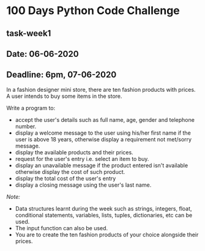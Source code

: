 
# 100 Days Python Code Challenge

## task-week1

## Date: 06-06-2020
## Deadline: 6pm, 07-06-2020

In a fashion designer mini store, there are ten fashion products with prices. A user intends to buy some items in the store. 

Write a program to:
- accept the user's details such as full name, age, gender and telephone number. 
- display a welcome message to the user using his/her first name if the user is above 18 years, otherwise display a requirement not met/sorry message. 
- display the available products and their prices.
- request for the user's entry i.e. select an item to buy.
- display an unavailable message if the product entered isn't available otherwise display the cost of such product.
- display the total cost of the user's entry 
- display a closing message using the user's last name.

*Note:* 
- Data structures learnt during the week such as strings, integers, float, conditional statements, variables, lists, tuples, dictionaries, etc can be used. 
- The input function can also be used. 
- You are to create the ten fashion products of your choice alongside their prices.
